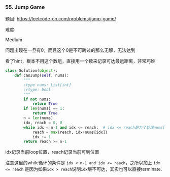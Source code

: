 ### 55. Jump Game

题目:
<https://leetcode-cn.com/problems/jump-game/>


难度:

Medium


问题出现在一旦有0，而且这个0是不可跨过的那么无解，无法达到


看了hint，根本不用这个数组，直接用一个数来记录可达最远距离，非常巧妙


```python
class Solution(object):
    def canJump(self, nums):
        """
        :type nums: List[int]
        :rtype: bool
        """
        if not nums:
            return True
        if len(nums) == 1:
            return True
        n = len(nums)
        idx, reach = 0, 0
        while idx < n-1 and idx <= reach:  # idx <= reach是为了处理nums[idx] == 0的情况，若idx>reach说明已经失败了
            reach = max(reach, idx+nums[idx])
            idx += 1
        return reach >= n-1
```

idx记录当前loop位置，reach记录当前可到位置

注意这里的while循环的条件是 `idx < n-1 and idx <= reach`，之所以加上 `idx <= reach` 是因为如果```idx > reach```说明```idx```层不可达，其实也可以直接terminate.
